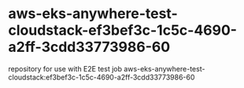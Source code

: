 # aws-eks-anywhere-test-cloudstack-ef3bef3c-1c5c-4690-a2ff-3cdd33773986-60
repository for use with E2E test job aws-eks-anywhere-test-cloudstack:ef3bef3c-1c5c-4690-a2ff-3cdd33773986-60

